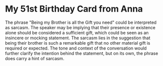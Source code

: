 # My 51st Birthday Card from Anna

The phrase "Being my Brother is all the Gift you need" could be interpreted as sarcasm. The speaker may be implying that their presence or existence alone should be considered a sufficient gift, which could be seen as an insincere or mocking statement. The sarcasm lies in the suggestion that being their brother is such a remarkable gift that no other material gift is required or expected. The tone and context of the conversation would further clarify the intention behind the statement, but on its own, the phrase does carry a hint of sarcasm.
